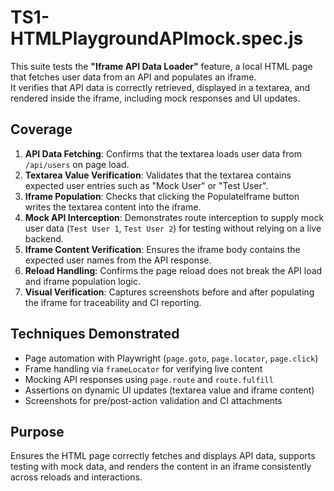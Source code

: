# TS1-HTMLPlaygroundAPImock.spec.js

This suite tests the **"Iframe API Data Loader"** feature, a local HTML page that fetches user data from an API and populates an iframe.  
It verifies that API data is correctly retrieved, displayed in a textarea, and rendered inside the iframe, including mock responses and UI updates.

## Coverage

1. **API Data Fetching**: Confirms that the textarea loads user data from `/api/users` on page load.  
2. **Textarea Value Verification**: Validates that the textarea contains expected user entries such as "Mock User" or "Test User".  
3. **Iframe Population**: Checks that clicking the PopulateIframe button writes the textarea content into the iframe.  
4. **Mock API Interception**: Demonstrates route interception to supply mock user data (`Test User 1`, `Test User 2`) for testing without relying on a live backend.  
5. **Iframe Content Verification**: Ensures the iframe body contains the expected user names from the API response.  
6. **Reload Handling**: Confirms the page reload does not break the API load and iframe population logic.  
7. **Visual Verification**: Captures screenshots before and after populating the iframe for traceability and CI reporting.  

## Techniques Demonstrated

* Page automation with Playwright (`page.goto`, `page.locator`, `page.click`)  
* Frame handling via `frameLocator` for verifying live content  
* Mocking API responses using `page.route` and `route.fulfill`  
* Assertions on dynamic UI updates (textarea value and iframe content)  
* Screenshots for pre/post-action validation and CI attachments  

## Purpose

Ensures the HTML page correctly fetches and displays API data, supports testing with mock data, and renders the content in an iframe consistently across reloads and interactions.
